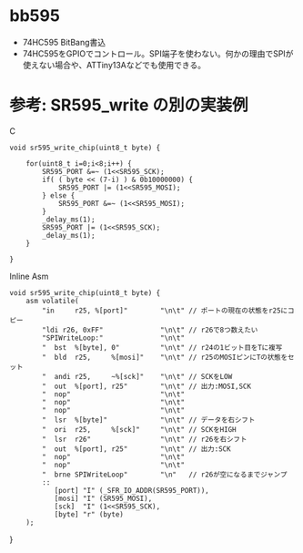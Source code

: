 # bb595

* 74HC595 BitBang書込
* 74HC595をGPIOでコントロール。SPI端子を使わない。何かの理由でSPIが使えない場合や、ATTiny13Aなどでも使用できる。

# 参考: SR595_write の別の実装例

C

	void sr595_write_chip(uint8_t byte) {
	
		for(uint8_t i=0;i<8;i++) {
			SR595_PORT &=~ (1<<SR595_SCK);
			if( ( byte << (7-i) ) & 0b10000000) {
				SR595_PORT |= (1<<SR595_MOSI);
			} else {
				SR595_PORT &=~ (1<<SR595_MOSI);
			}
			_delay_ms(1);
			SR595_PORT |= (1<<SR595_SCK);
			_delay_ms(1);
		}
	
	}

Inline Asm	

	void sr595_write_chip(uint8_t byte) {
		asm volatile(
			"in		r25, %[port]"        "\n\t" // ポートの現在の状態をr25にコピー
			"ldi r26, 0xFF"              "\n\t" // r26で8つ数えたい
			"SPIWriteLoop:"              "\n\t"
			"  bst  %[byte], 0"          "\n\t" // r24の1ビット目をTに複写
			"  bld  r25,     %[mosi]"    "\n\t" // r25のMOSIピンにTの状態をセット
			"  andi r25,     ~%[sck]"    "\n\t" // SCKをLOW
			"  out  %[port], r25"        "\n\t" // 出力:MOSI,SCK
			"  nop"                      "\n\t" 
			"  nop"                      "\n\t" 
			"  nop"                      "\n\t" 
			"  lsr  %[byte]"             "\n\t" // データを右シフト
			"  ori  r25,     %[sck]"     "\n\t" // SCKをHIGH
			"  lsr  r26"                 "\n\t" // r26を右シフト
			"  out  %[port], r25"        "\n\t" // 出力:SCK
			"  nop"                      "\n\t" 
			"  nop"                      "\n\t" 
			"  brne SPIWriteLoop"        "\n"   // r26が空になるまでジャンプ
			::
			   [port] "I" (_SFR_IO_ADDR(SR595_PORT)),
			   [mosi] "I" (SR595_MOSI),
			   [sck]  "I" (1<<SR595_SCK),
			   [byte] "r" (byte)
		);
 }

